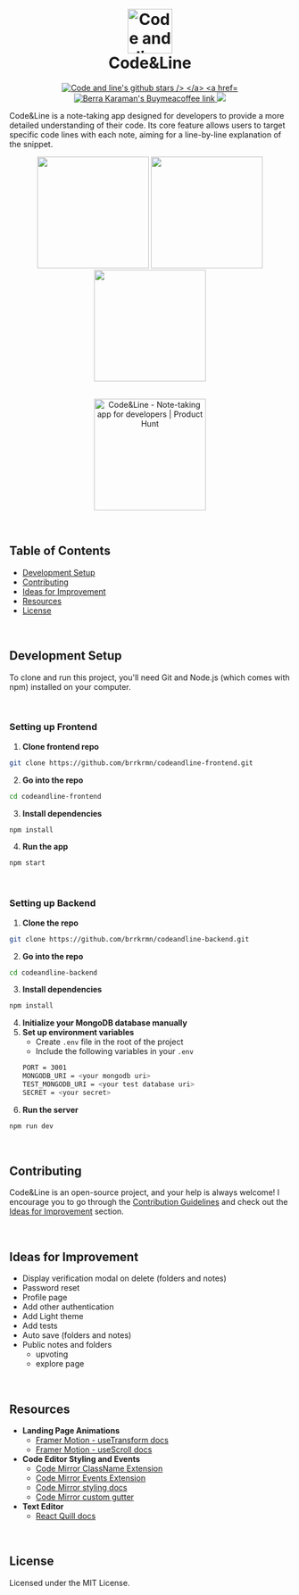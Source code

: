 <h1 align="center">
  <br>
  <img src="https://github.com/brrkrmn/codeandline-frontend/assets/92817363/8f78f2bc-25e8-49eb-a614-b8232cf76bd4" alt="Code and line logo" width="80">
  <br>
  Code&Line
  <br>
</h1>

<p align="center">
  <a href="https://github.com/brrkrmn/codeandline-backend/stargazers">
    <img src="https://img.shields.io/github/stars/brrkrmn/codeandline-backend" alt="Code and line's github stars />
  </a>
  <a href="https://buymeacoffee.com/berrakaraman">
    <img src="https://img.shields.io/badge/Buy%20me%20a%20coffee-048754?logo=buymeacoffee" alt="Berra Karaman's Buymeacoffee link" />
  </a>
  <a>
    <img src="https://vercelbadge.vercel.app/api/brrkrmn/codeandline-frontend?style=plastic" />
  </a>
</p>

Code&Line is a note-taking app designed for developers to provide a more detailed understanding of their code. Its core feature allows users to target specific code lines with each note, aiming for a line-by-line explanation of the snippet.

<div align="center">
  <img width="200" src="https://github.com/brrkrmn/codeandline-frontend/assets/92817363/a6b0fbee-ec57-4af5-93be-ce10a2f07eb9"/>
  <img width="200" src="https://github.com/brrkrmn/codeandline-frontend/assets/92817363/6ec46148-ce1d-4454-a67d-6fa8a24c9e2d"/>
  <img width="200" src="https://github.com/brrkrmn/codeandline-frontend/assets/92817363/976c5909-f5d7-4d53-b6d2-b20fc197321d"/>
</div>
<br>

<p align="center">
  <a href="https://www.producthunt.com/posts/code-line?embed=true&utm_source=badge-featured&utm_medium=badge&utm_souce=badge-code&#0045;line" target="_blank"><img src="https://api.producthunt.com/widgets/embed-image/v1/featured.svg?post_id=458788&theme=light" alt="Code&#0038;Line - Note&#0045;taking&#0032;app&#0032;for&#0032;developers | Product Hunt" width="200" /></a>
</p>

<br>

## Table of Contents
- [Development Setup](#development-setup)
- [Contributing](#contributing)
- [Ideas for Improvement](#ideas-for-improvement)
- [Resources](#resources)
- [License](#license)

<br>

## Development Setup

To clone and run this project, you'll need Git and Node.js (which comes with npm) installed on your computer.

<br>

### Setting up Frontend

1. **Clone frontend repo**
```bash
git clone https://github.com/brrkrmn/codeandline-frontend.git
```
2. **Go into the repo**
```bash
cd codeandline-frontend
```
3. **Install dependencies**
```bash
npm install
```
4. **Run the app**
```bash
npm start
```

<br>

### Setting up Backend

1. **Clone the repo**
```bash
git clone https://github.com/brrkrmn/codeandline-backend.git
```
2. **Go into the repo**
```bash
cd codeandline-backend
```
3. **Install dependencies**
```bash
npm install
```
4. **Initialize your MongoDB database manually**
5. **Set up environment variables**
   * Create `.env` file in the root of the project
   * Include the following variables in your `.env`
    ```bash
    PORT = 3001
    MONGODB_URI = <your mongodb uri>
    TEST_MONGODB_URI = <your test database uri>
    SECRET = <your secret>
    ``` 
6. **Run the server**
```bash
npm run dev
```

<br>

## Contributing

Code&Line is an open-source project, and your help is always welcome! I encourage you to go through the [Contribution Guidelines](CONTRIBUTING.md) and check out the [Ideas for Improvement](#ideas-for-improvement) section.

<br>

## Ideas for Improvement
- Display verification modal on delete (folders and notes)
- Password reset
- Profile page
- Add other authentication
- Add Light theme
- Add tests
- Auto save (folders and notes)
- Public notes and folders
  - upvoting
  - explore page

<br>

## Resources

* **Landing Page Animations**
  - [Framer Motion - useTransform docs](https://www.framer.com/motion/use-transform/)
  - [Framer Motion - useScroll docs](https://www.framer.com/motion/use-scroll/)
* **Code Editor Styling and Events**
  - [Code Mirror ClassName Extension](https://uiwjs.github.io/react-codemirror/#/extensions/classname)
  - [Code Mirror Events Extension](https://uiwjs.github.io/react-codemirror/#/extensions/classname)
  - [Code Mirror styling docs](https://codemirror.net/examples/styling/)
  - [Code Mirror custom gutter](https://codemirror.net/examples/gutter/)
* **Text Editor**
  - [React Quill docs](https://quilljs.com/docs/quickstart)

<br>

## License

Licensed under the MIT License.
